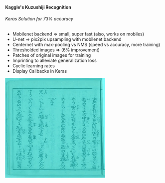 **Kaggle's Kuzushiji Recognition**

###### Keras Solution for 73% accuracy

* Mobilenet backend => small, super fast (also, works on mobiles)
* U-net => pix2pix upsampling with mobilenet backend
* Centernet with max-pooling vs NMS (speed vs accuracy, more training)
* Thresholded images => (6% improvement)
* Patches of original images for training
* Imprinting to alleviate generalization loss
* Cyclic learning rates
* Display Callbacks in Keras

![Masks gif](resources/masks.gif)